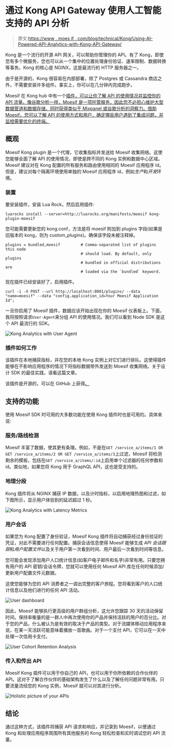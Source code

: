 # 通过 Kong API Gateway 使用人工智能支持的 API 分析

> 原文:[https://www . moes if . com/blog/technical/Kong/Using-AI-Powered-API-Analytics-with-Kong-API-Gateway/](https://www.moesif.com/blog/technical/kong/Using-AI-Powered-API-Analytics-with-Kong-API-Gateway/)

Kong 是一个流行的开源 API 网关，可以帮助你管理你的 API。有了 Kong，即使您有多个微服务，您也可以从一个集中的位置处理身份验证、速率限制、数据转换等事务。Kong 的核心是 NGINX，这是最流行的 HTTP 服务器之一。

由于是开源的，Kong 很容易在内部部署，除了 Postgres 或 Cassandra 商店之外，不需要安装许多组件。事实上，你可以在几分钟内完成跑步。

Moesif 在 Kong hub 中有一个[插件，可以让你了解 API 的使用情况并监控你的 API 流量。像谷歌分析一样，Moesif 是一项托管服务，因此您不必担心维护大型数据管道和数据存储，同时获得类似于 Mixpanel 或谷歌分析的洞察力。借助 Moesif，您可以了解 API 的使用方式和用户，确定哪些用户遇到了集成问题，并监控需要优化的终端。](https://docs.konghq.com/hub/moesif/kong-plugin-moesif/)

## 概观

Moesif Kong plugin 是一个代理，它收集指标并发送给 Moesif 收集网络。这使您能够全面了解 API 的使用情况，即使是跨不同的 Kong 实例和数据中心区域。Moesif 建议对在 Kong 配置的所有服务和路由使用相同的 Moesif 应用程序 Id。但是，建议对每个隔离环境使用单独的 Moesif 应用程序 id，例如*生产*和*开发*环境。

### 装置

要安装插件，安装 Lua Rock，然后启用插件:

```
luarocks install --server=http://luarocks.org/manifests/moesif kong-plugin-moesif 
```

您可能需要更新您的 kong.conf，方法是将 moesif 附加到 plugins 字段(如果是旧版本的 kong，则为 custom_plugins)。确保该字段未被注释掉。

```
plugins = bundled,moesif         # Comma-separated list of plugins this node
                                 # should load. By default, only plugins
                                 # bundled in official distributions are
                                 # loaded via the `bundled` keyword. 
```

现在插件已经安装好了，启用插件。

```
curl -i -X POST --url http://localhost:8001/plugins/ --data "name=moesif" --data "config.application_id=Your Moesif Application Id"; 
```

一旦你启用了 Moesif 插件，数据应该开始出现在你的 Moesif 仪表板上。下面，我将按照请求`User-Agent`来分组 API 的使用情况。我们可以看到 Node SDK 是这个 API 最流行的 SDK。

![Kong Analytics with User Agent](../Images/1b59a761038c033655fca23fccd608cb.png)

### 插件如何工作

该插件在本地捕获指标，并在您的本地 Kong 实例上对它们进行排队。这使得插件能够在不影响应用程序的情况下将指标数据带外发送到 Moesif 收集网络。关于设计 SDK 的最佳实践，请看这篇文章。

该插件是开源的，可以在 GitHub 上获得[。](https://github.com/Moesif/kong-plugin-moesif)

## 支持的功能

使用 Moesif SDK 时可用的大多数功能在使用 Kong 插件时也是可用的。具体来说:

### 服务/路线检测

Moesif 丰富了数据，使其更有条理。例如，不是在`GET /service_a/items/1 OR GET /service_a/items/2 OR GET /service_a/items/3`上过滤，Moesif 将检测剩余的模板，包括在`GET /service_a/items/:id`上启用单个过滤器的任何参数和 id。类似地，如果您将 Kong 用于 GraphQL API，这也是受支持的。

### 地理分段

Kong 插件将从 NGINX 捕获 IP 数据，以及计时指标，以启用地理热图和过滤，如下图所示，显示用户体验到的延迟超过 1 秒。

![Kong Analytics with Latency Metrics](../Images/09c9dc8d1439e9f9e59237ab3569db9a.png)

### 用户会话

如果您为 Kong 配置了身份验证，Moesif Kong 插件将自动捕获经过身份验证的凭证，对此不需要进行任何配置。捕获会话信息使得 Moesif 能够生成 *API 会话跟踪*和*用户配置文件*以及关于用户第一次看到时间、用户最后一次看到时间等信息。

您可能会发现添加用户人口统计信息(如客户电子邮件和名字)非常有用。只要您拥有用户的 API 密钥/会话令牌，您就可以使用任何 Moesif API 库在任何时候添加/更新用户配置文件元数据。

这使您能够为您的 API 消费者之一调出完整的客户旅程。您将看到客户的人口统计信息以及他们进行的任何 API 活动。

![User dashboard](../Images/c145f43ec6192e420990fcffad4cae9a.png)

因此，Moesif 能够执行更高级的用户群组分析，这允许您跟踪 30 天的活动保留时间。保持率衡量的是一群人中再次使用你的产品并保持活跃的用户的百分比。对于您的产品，什么被认为是有效的取决于产品的类型。对于流媒体移动应用程序来说，在某一天活跃可能意味着播放一首歌曲。对于一个支付 API，它可以在一天中处理一次信用卡支付。

![User Cohort Retention Analysis](../Images/dd9a656274d3461c78ec70a18cbf994c.png)

### 传入和传出 API

Moesif Kong 插件可以用于你自己的 API，也可以用于你所依赖的合作伙伴的 API。这对于了解合作伙伴的基础架构发生了什么以及了解任何问题非常有用。只要流量流经您的 Kong 实例，Moesif 就可以对其进行分析。

![Holistic picture of your APIs](../Images/7f0a7c2f06b22a4065b91df7bcdc52c9.png)

## 结论

通过这种方式，该插件将捕获 API 请求和响应，并记录到 Moesif，以便通过 Kong 和处理应用程序周围所有其他服务的 Kong 轻松检查和实时调试您的 API 流量。